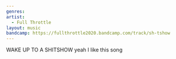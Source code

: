 ```yaml
---
genres: 
artist:
  - Full Throttle
layout: music
bandcamp: https://fullthrottle2020.bandcamp.com/track/sh-tshow
---
```

WAKE UP TO A SHITSHOW
yeah I like this song
